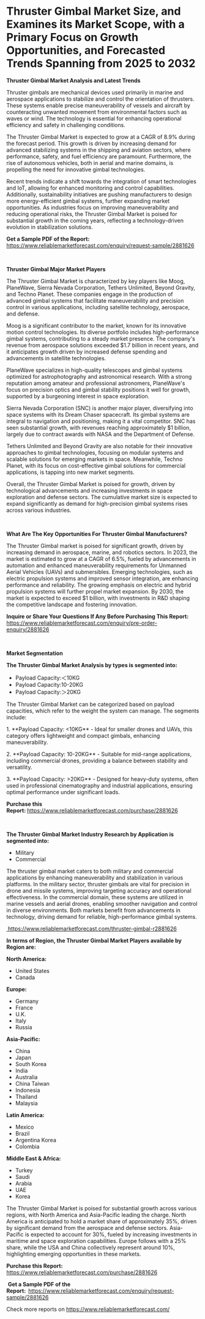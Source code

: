 <p><h1>Thruster Gimbal Market Size, and Examines its Market Scope, with a Primary Focus on Growth Opportunities, and Forecasted Trends Spanning from 2025 to 2032</h1></p><p><strong>Thruster Gimbal Market Analysis and Latest Trends</strong></p>
<p><p>Thruster gimbals are mechanical devices used primarily in marine and aerospace applications to stabilize and control the orientation of thrusters. These systems enable precise maneuverability of vessels and aircraft by counteracting unwanted movement from environmental factors such as waves or wind. The technology is essential for enhancing operational efficiency and safety in challenging conditions.</p><p>The Thruster Gimbal Market is expected to grow at a CAGR of 8.9% during the forecast period. This growth is driven by increasing demand for advanced stabilizing systems in the shipping and aviation sectors, where performance, safety, and fuel efficiency are paramount. Furthermore, the rise of autonomous vehicles, both in aerial and marine domains, is propelling the need for innovative gimbal technologies.</p><p>Recent trends indicate a shift towards the integration of smart technologies and IoT, allowing for enhanced monitoring and control capabilities. Additionally, sustainability initiatives are pushing manufacturers to design more energy-efficient gimbal systems, further expanding market opportunities. As industries focus on improving maneuverability and reducing operational risks, the Thruster Gimbal Market is poised for substantial growth in the coming years, reflecting a technology-driven evolution in stabilization solutions.</p></p>
<p><strong>Get a Sample PDF of the Report:&nbsp;</strong> <a href="https://www.reliablemarketforecast.com/enquiry/request-sample/2881626?utm_campaign=3126&utm_medium=2&utm_source=Github&utm_content=ia&utm_term=12032025&utm_id=thruster-gimbal">https://www.reliablemarketforecast.com/enquiry/request-sample/2881626</a></p>
<p>&nbsp;</p>
<p><strong>Thruster Gimbal Major Market Players</strong></p>
<p><p>The Thruster Gimbal Market is characterized by key players like Moog, PlaneWave, Sierra Nevada Corporation, Tethers Unlimited, Beyond Gravity, and Techno Planet. These companies engage in the production of advanced gimbal systems that facilitate maneuverability and precision control in various applications, including satellite technology, aerospace, and defense.</p><p>Moog is a significant contributor to the market, known for its innovative motion control technologies. Its diverse portfolio includes high-performance gimbal systems, contributing to a steady market presence. The company's revenue from aerospace solutions exceeded $1.7 billion in recent years, and it anticipates growth driven by increased defense spending and advancements in satellite technologies.</p><p>PlaneWave specializes in high-quality telescopes and gimbal systems optimized for astrophotography and astronomical research. With a strong reputation among amateur and professional astronomers, PlaneWave's focus on precision optics and gimbal stability positions it well for growth, supported by a burgeoning interest in space exploration.</p><p>Sierra Nevada Corporation (SNC) is another major player, diversifying into space systems with its Dream Chaser spacecraft. Its gimbal systems are integral to navigation and positioning, making it a vital competitor. SNC has seen substantial growth, with revenues reaching approximately $1 billion, largely due to contract awards with NASA and the Department of Defense.</p><p>Tethers Unlimited and Beyond Gravity are also notable for their innovative approaches to gimbal technologies, focusing on modular systems and scalable solutions for emerging markets in space. Meanwhile, Techno Planet, with its focus on cost-effective gimbal solutions for commercial applications, is tapping into new market segments.</p><p>Overall, the Thruster Gimbal Market is poised for growth, driven by technological advancements and increasing investments in space exploration and defense sectors. The cumulative market size is expected to expand significantly as demand for high-precision gimbal systems rises across various industries.</p></p>
<p>&nbsp;</p>
<p><strong>What Are The Key Opportunities For Thruster Gimbal Manufacturers?</strong></p>
<p><p>The Thruster Gimbal market is poised for significant growth, driven by increasing demand in aerospace, marine, and robotics sectors. In 2023, the market is estimated to grow at a CAGR of 6.5%, fueled by advancements in automation and enhanced maneuverability requirements for Unmanned Aerial Vehicles (UAVs) and submersibles. Emerging technologies, such as electric propulsion systems and improved sensor integration, are enhancing performance and reliability. The growing emphasis on electric and hybrid propulsion systems will further propel market expansion. By 2030, the market is expected to exceed $1 billion, with investments in R&D shaping the competitive landscape and fostering innovation.</p></p>
<p><strong>Inquire or Share Your Questions If Any Before Purchasing This Report:</strong> <a href="https://www.reliablemarketforecast.com/enquiry/pre-order-enquiry/2881626?utm_campaign=3126&utm_medium=2&utm_source=Github&utm_content=ia&utm_term=12032025&utm_id=thruster-gimbal">https://www.reliablemarketforecast.com/enquiry/pre-order-enquiry/2881626</a></p>
<p>&nbsp;</p>
<p><strong>Market Segmentation</strong></p>
<p><strong>The Thruster Gimbal Market Analysis by types is segmented into:</strong></p>
<p><ul><li>Payload Capacity:＜10KG</li><li>Payload Capacity:10-20KG</li><li>Payload Capacity:＞20KG</li></ul></p>
<p><p>The Thruster Gimbal Market can be categorized based on payload capacities, which refer to the weight the system can manage. The segments include: </p><p>1. **Payload Capacity: <10KG** - Ideal for smaller drones and UAVs, this category offers lightweight and compact gimbals, enhancing maneuverability.</p><p>   </p><p>2. **Payload Capacity: 10-20KG** - Suitable for mid-range applications, including commercial drones, providing a balance between stability and versatility.</p><p>   </p><p>3. **Payload Capacity: >20KG** - Designed for heavy-duty systems, often used in professional cinematography and industrial applications, ensuring optimal performance under significant loads.</p></p>
<p><strong>Purchase this Report:&nbsp;</strong><a href="https://www.reliablemarketforecast.com/purchase/2881626?utm_campaign=3126&utm_medium=2&utm_source=Github&utm_content=ia&utm_term=12032025&utm_id=thruster-gimbal">https://www.reliablemarketforecast.com/purchase/2881626</a></p>
<p>&nbsp;</p>
<p><strong>The Thruster Gimbal Market Industry Research by Application is segmented into:</strong></p>
<p><ul><li>Military</li><li>Commercial</li></ul></p>
<p><p>The thruster gimbal market caters to both military and commercial applications by enhancing maneuverability and stabilization in various platforms. In the military sector, thruster gimbals are vital for precision in drone and missile systems, improving targeting accuracy and operational effectiveness. In the commercial domain, these systems are utilized in marine vessels and aerial drones, enabling smoother navigation and control in diverse environments. Both markets benefit from advancements in technology, driving demand for reliable, high-performance gimbal systems.</p></p>
<p><a href="https://www.reliablemarketforecast.com/thruster-gimbal-r2881626?utm_campaign=3126&utm_medium=2&utm_source=Github&utm_content=ia&utm_term=12032025&utm_id=thruster-gimbal">&nbsp;https://www.reliablemarketforecast.com/thruster-gimbal-r2881626</a></p>
<p><strong>In terms of Region, the Thruster Gimbal Market Players available by Region are:</strong></p>
<p>
    <p> <strong> North America: </strong>
        <ul>
            <li>United States</li>
            <li>Canada</li>
        </ul>
        </p> 
    <p> <strong> Europe: </strong>
        <ul>
            <li>Germany</li>
            <li>France</li>
            <li>U.K.</li>
            <li>Italy</li>
            <li>Russia</li>
        </ul>
        </p> 
    <p> <strong> Asia-Pacific: </strong>
        <ul>
            <li>China</li>
            <li>Japan</li>
            <li>South Korea</li>
            <li>India</li>
            <li>Australia</li>
            <li>China Taiwan</li>
            <li>Indonesia</li>
            <li>Thailand</li>
            <li>Malaysia</li>
        </ul>
        </p> 
    <p> <strong> Latin America: </strong>
        <ul>
            <li>Mexico</li>
            <li>Brazil</li>
            <li>Argentina Korea</li>
            <li>Colombia</li>
        </ul>
        </p> 
    <p> <strong> Middle East & Africa: </strong>
        <ul>
            <li>Turkey</li>
            <li>Saudi</li>
            <li>Arabia</li>
            <li>UAE</li>
            <li>Korea</li>
        </ul>
    </p>
    </p>
<p><p>The Thruster Gimbal Market is poised for substantial growth across various regions, with North America and Asia-Pacific leading the charge. North America is anticipated to hold a market share of approximately 35%, driven by significant demand from the aerospace and defense sectors. Asia-Pacific is expected to account for 30%, fueled by increasing investments in maritime and space exploration capabilities. Europe follows with a 25% share, while the USA and China collectively represent around 10%, highlighting emerging opportunities in these markets.</p></p>
<p><strong>Purchase this Report: </strong><a href="https://www.reliablemarketforecast.com/purchase/2881626?utm_campaign=3126&utm_medium=2&utm_source=Github&utm_content=ia&utm_term=12032025&utm_id=thruster-gimbal">https://www.reliablemarketforecast.com/purchase/2881626</a></p>
<p>&nbsp;<strong>Get a Sample PDF of the Report:&nbsp;&nbsp;</strong><a href="https://www.reliablemarketforecast.com/enquiry/request-sample/2881626?utm_campaign=3126&utm_medium=2&utm_source=Github&utm_content=ia&utm_term=12032025&utm_id=thruster-gimbal">https://www.reliablemarketforecast.com/enquiry/request-sample/2881626</a></p>
<p><strong></strong></p>
<p>Check more reports on <a href="https://www.reliablemarketforecast.com/?utm_campaign=3126&utm_medium=2&utm_source=Github&utm_content=ia&utm_term=12032025&utm_id=thruster-gimbal">https://www.reliablemarketforecast.com/</a></p>